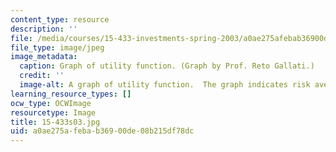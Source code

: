 ```yaml
---
content_type: resource
description: ''
file: /media/courses/15-433-investments-spring-2003/a0ae275afebab36900de08b215df78dc_15-433s03.jpg
file_type: image/jpeg
image_metadata:
  caption: Graph of utility function. (Graph by Prof. Reto Gallati.)
  credit: ''
  image-alt: A graph of utility function.  The graph indicates risk aversion points.
learning_resource_types: []
ocw_type: OCWImage
resourcetype: Image
title: 15-433s03.jpg
uid: a0ae275a-feba-b369-00de-08b215df78dc
---
```

